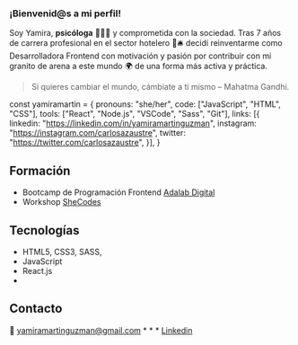 ### ¡Bienvenid@s a mi perfil!

Soy Yamira, **psicóloga** 👩🏻‍🎓 y comprometida con la sociedad. Tras 7 años de carrera profesional en el sector hotelero 🏨🛎️ decidí reinventarme como Desarrolladora Frontend con motivación y pasión por contribuir con mi granito de arena a este mundo 🌍 de una forma más activa y práctica. 
> Si quieres cambiar el mundo, cámbiate a ti mismo – Mahatma Gandhi.


const yamiramartin = {
  pronouns: "she/her",
  code: ["JavaScript", "HTML", "CSS"],
  tools: ["React", "Node.js", "VSCode", "Sass", "Git"],
  links: [{
    linkedin: "https://linkedin.com/in/yamiramartinguzman",
    instagram: "https://instagram.com/carlosazaustre",
    twitter: "https://twitter.com/carlosazaustre",
  }],
}
## Formación
* Bootcamp de Programación Frontend [Adalab Digital](https://adalab.es/)
* Workshop [SheCodes](https://www.shecodes.io/)

## Tecnologías
* HTML5, CSS3, SASS, 
* JavaScript
* React.js 
*

## Contacto
📧 yamiramartinguzman@gmail.com * * * [Linkedin](https://www.linkedin.com/in/yamiramartinguzman/)


<!--
**ymartinguzman/ymartinguzman** is a ✨ _special_ ✨ repository because its `README.md` (this file) appears on your GitHub profile.

Here are some ideas to get you started:

- 🔭 I’m currently working on ...
- 🌱 I’m currently learning ...
- 👯 I’m looking to collaborate on ...
- 🤔 I’m looking for help with ...
- 💬 Ask me about ...
- 📫 How to reach me: yamiramartinguzman@gmail.com  
- 😄 Pronouns: ...
- ⚡ Fun fact: ...
-->

